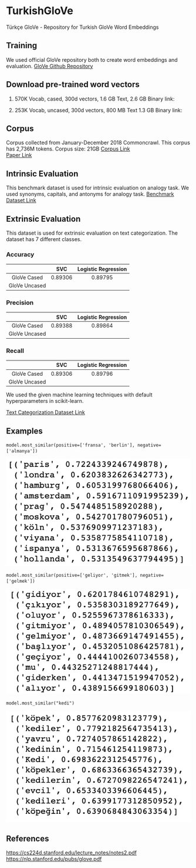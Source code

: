 # TurkishGloVe
Türkçe GloVe - Repository for Turkish GloVe Word Embeddings

## Training

We used official GloVe repository both to create word embeddings and evaluation.
<a href="https://github.com/stanfordnlp/GloVe">GloVe Github Repository</a>

## Download pre-trained word vectors

1. 570K Vocab, cased, 300d vectors, 1.6 GB Text, 2.6 GB Binary link: 

2. 253K Vocab, uncased, 300d vectors, 800 MB Text 1.3 GB Binary link:

## Corpus
Corpus collected from January-December 2018 Commoncrawl.
This corpus has 2,736M tokens.
Corpus size: 21GB
<a href="http://data.statmt.org/cc-100/tr.txt.xz">Corpus Link</a> \
<a href="https://arxiv.org/pdf/1911.02116.pdf">Paper Link</a>

## Intrinsic Evaluation
This benchmark dataset is used for intrinsic evaluation on analogy task.
We used synonyms, capitals, and antonyms for analogy task. 
<a href="https://figshare.com/articles/dataset/Turkish_Word_embedding_benchmark_seed_dataset/10026818">Benchmark Dataset Link</a>

## Extrinsic Evaluation
This dataset is used for extrinsic evaluation on text categorization.
The dataset has 7 different classes. 

### Accuracy

|                  |    SVC    | Logistic Regression | 
|:----------------:|:---------:|:-------------------:|
|  GloVe Cased     |  0.89306  |	  0.89795 	     |  
|  GloVe Uncased   |     	   |					 |


### Precision

|                 |    SVC    | Logistic Regression | 
|:---------------:|:---------:|:-------------------:|  
|  GloVe Cased    |  0.89388  |		  0.89864  	    |  
|  GloVe Uncased  |     	  |					    |

### Recall

|                 |    SVC    | Logistic Regression | 
|:---------------:|:---------:|:-------------------:| 
|  GloVe Cased    |  0.89306  |		  0.89796 	    |  
|  GloVe Uncased  |           |					    |


We used the given machine learning techniques with default hyperparameters in scikit-learn.

<a href="https://www.kaggle.com/savasy/ttc4900">Text Categorization Dataset Link</a>

## Examples

```
model.most_similar(positive=['fransa', 'berlin'], negative=['almanya'])
```
![city](/image/city.png)

```
model.most_similar(positive=['geliyor', 'gitmek'], negative=['gelmek'])
```
![verb](/image/verb.png)

```
model.most_similar("kedi")
```
![animal](/image/animal.png)


## References
https://cs224d.stanford.edu/lecture_notes/notes2.pdf \
https://nlp.stanford.edu/pubs/glove.pdf

